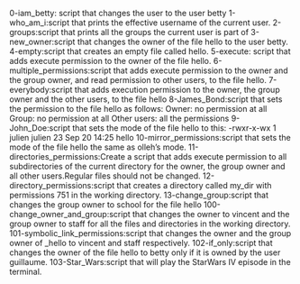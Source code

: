0-iam_betty: script that changes the user to the user betty
1-who_am_i:script that prints the effective username of the current user.
2-groups:script that prints all the groups the current user is part of
3-new_owner:script that changes the owner of the file hello to the user betty.
4-empty:script that creates an empty file called hello.
5-execute: script that adds execute permission to the owner of the file hello.
6-multiple_permissions:script that adds execute permission to the owner and the group owner, and read permission to other users, to the file hello.
7-everybody:script that adds execution permission to the owner, the group owner and the other users, to the file hello
8-James_Bond:script that sets the permission to the file hello as follows:
Owner: no permission at all
Group: no permission at all
Other users: all the permissions
9-John_Doe:script that sets the mode of the file hello to this:
-rwxr-x-wx 1 julien julien 23 Sep 20 14:25 hello
10-mirror_permissions:script that sets the mode of the file hello the same as olleh’s mode.
11-directories_permissions:Create a script that adds execute permission to all subdirectories of the current directory for the owner, the group owner and all other users.Regular files should not be changed.
12-directory_permissions:script that creates a directory called my_dir with permissions 751 in the working directory.
13-change_group:script that changes the group owner to school for the file hello
100-change_owner_and_group:script that changes the owner to vincent and the group owner to staff for all the files and directories in the working directory.
101-symbolic_link_permissions:script that changes the owner and the group owner of _hello to vincent and staff respectively.
102-if_only:script that changes the owner of the file hello to betty only if it is owned by the user guillaume.
103-Star_Wars:script that will play the StarWars IV episode in the terminal.

